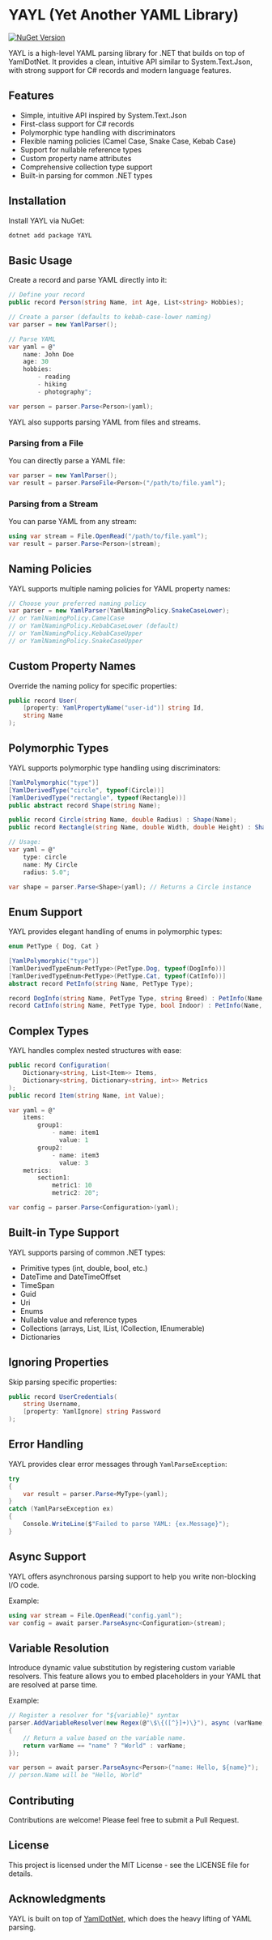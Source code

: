 # YAYL (Yet Another YAML Library)

[![NuGet Version](https://img.shields.io/nuget/v/YAYL)](https://www.nuget.org/packages/YAYL)


YAYL is a high-level YAML parsing library for .NET that builds on top of YamlDotNet. It provides a clean, intuitive API similar to System.Text.Json, with strong support for C# records and modern language features.

## Features

- Simple, intuitive API inspired by System.Text.Json
- First-class support for C# records
- Polymorphic type handling with discriminators
- Flexible naming policies (Camel Case, Snake Case, Kebab Case)
- Support for nullable reference types
- Custom property name attributes
- Comprehensive collection type support
- Built-in parsing for common .NET types

## Installation

Install YAYL via NuGet:

```bash
dotnet add package YAYL
```

## Basic Usage

Create a record and parse YAML directly into it:

```csharp
// Define your record
public record Person(string Name, int Age, List<string> Hobbies);

// Create a parser (defaults to kebab-case-lower naming)
var parser = new YamlParser();

// Parse YAML
var yaml = @"
    name: John Doe
    age: 30
    hobbies:
        - reading
        - hiking
        - photography";

var person = parser.Parse<Person>(yaml);
```

YAYL also supports parsing YAML from files and streams.

### Parsing from a File

You can directly parse a YAML file:
```csharp
var parser = new YamlParser();
var result = parser.ParseFile<Person>("/path/to/file.yaml");
```

### Parsing from a Stream

You can parse YAML from any stream:
```csharp
using var stream = File.OpenRead("/path/to/file.yaml");
var result = parser.Parse<Person>(stream);
```

## Naming Policies

YAYL supports multiple naming policies for YAML property names:

```csharp
// Choose your preferred naming policy
var parser = new YamlParser(YamlNamingPolicy.SnakeCaseLower);
// or YamlNamingPolicy.CamelCase
// or YamlNamingPolicy.KebabCaseLower (default)
// or YamlNamingPolicy.KebabCaseUpper
// or YamlNamingPolicy.SnakeCaseUpper
```

## Custom Property Names

Override the naming policy for specific properties:

```csharp
public record User(
    [property: YamlPropertyName("user-id")] string Id,
    string Name
);
```

## Polymorphic Types

YAYL supports polymorphic type handling using discriminators:

```csharp
[YamlPolymorphic("type")]
[YamlDerivedType("circle", typeof(Circle))]
[YamlDerivedType("rectangle", typeof(Rectangle))]
public abstract record Shape(string Name);

public record Circle(string Name, double Radius) : Shape(Name);
public record Rectangle(string Name, double Width, double Height) : Shape(Name);

// Usage:
var yaml = @"
    type: circle
    name: My Circle
    radius: 5.0";

var shape = parser.Parse<Shape>(yaml); // Returns a Circle instance
```

## Enum Support

YAYL provides elegant handling of enums in polymorphic types:

```csharp
enum PetType { Dog, Cat }

[YamlPolymorphic("type")]
[YamlDerivedTypeEnum<PetType>(PetType.Dog, typeof(DogInfo))]
[YamlDerivedTypeEnum<PetType>(PetType.Cat, typeof(CatInfo))]
abstract record PetInfo(string Name, PetType Type);

record DogInfo(string Name, PetType Type, string Breed) : PetInfo(Name, Type);
record CatInfo(string Name, PetType Type, bool Indoor) : PetInfo(Name, Type);
```

## Complex Types

YAYL handles complex nested structures with ease:

```csharp
public record Configuration(
    Dictionary<string, List<Item>> Items,
    Dictionary<string, Dictionary<string, int>> Metrics
);
public record Item(string Name, int Value);

var yaml = @"
    items:
        group1:
            - name: item1
              value: 1
        group2:
            - name: item3
              value: 3
    metrics:
        section1:
            metric1: 10
            metric2: 20";

var config = parser.Parse<Configuration>(yaml);
```

## Built-in Type Support

YAYL supports parsing of common .NET types:
- Primitive types (int, double, bool, etc.)
- DateTime and DateTimeOffset
- TimeSpan
- Guid
- Uri
- Enums
- Nullable value and reference types
- Collections (arrays, List<T>, IList<T>, ICollection<T>, IEnumerable<T>)
- Dictionaries

## Ignoring Properties

Skip parsing specific properties:

```csharp
public record UserCredentials(
    string Username,
    [property: YamlIgnore] string Password
);
```

## Error Handling

YAYL provides clear error messages through `YamlParseException`:

```csharp
try
{
    var result = parser.Parse<MyType>(yaml);
}
catch (YamlParseException ex)
{
    Console.WriteLine($"Failed to parse YAML: {ex.Message}");
}
```

## Async Support

YAYL offers asynchronous parsing support to help you write non-blocking I/O code.

Example:
```csharp
using var stream = File.OpenRead("config.yaml");
var config = await parser.ParseAsync<Configuration>(stream);
```

## Variable Resolution

Introduce dynamic value substitution by registering custom variable resolvers.
This feature allows you to embed placeholders in your YAML that are resolved at parse time.

Example:
```csharp
// Register a resolver for "${variable}" syntax
parser.AddVariableResolver(new Regex(@"\$\{([^}]+)\}"), async (varName, ct) =>
{
    // Return a value based on the variable name.
    return varName == "name" ? "World" : varName;
});

var person = await parser.ParseAsync<Person>("name: Hello, ${name}");
// person.Name will be "Hello, World"
```

## Contributing

Contributions are welcome! Please feel free to submit a Pull Request.

## License

This project is licensed under the MIT License - see the LICENSE file for details.

## Acknowledgments

YAYL is built on top of [YamlDotNet](https://github.com/aaubry/YamlDotNet), which does the heavy lifting of YAML parsing.
